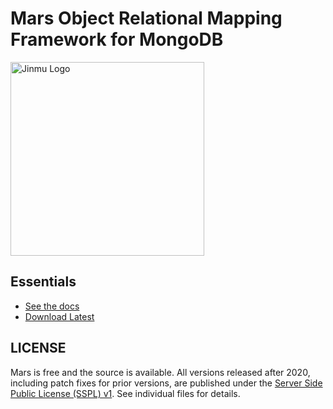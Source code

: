 # Mars Object Relational Mapping Framework for MongoDB
<img src="https://www.jinmuinfo.com/community/MongoDB/docs/images/logo/jinmu.png" width="310px" alt="Jinmu Logo">

## Essentials

* [See the docs](https://docs.whaleal.com/marsdocs/)
* [Download Latest](https://github.com/whaleal/mars/releases)

## LICENSE

Mars is free and the source is available. All versions released after  2020, including patch fixes for prior versions, are published under the [Server Side Public License (SSPL) v1](LICENSE.md). See individual files for details.


